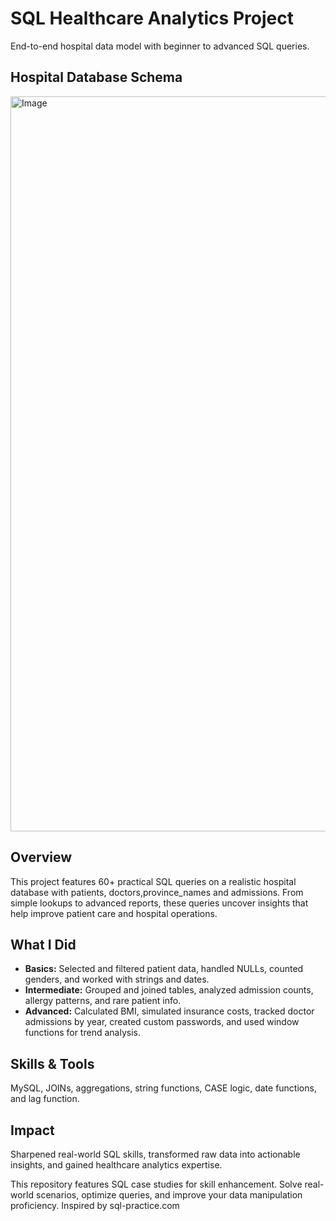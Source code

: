 # SQL Healthcare Analytics Project
End-to-end hospital data model with beginner to advanced SQL queries.

## Hospital Database Schema
<img width="1482" height="1176" alt="Image" src="https://github.com/user-attachments/assets/c2f5325e-e1b0-4230-8ab4-b643ca173a23" /> 

## Overview  
This project features 60+ practical SQL queries on a realistic hospital database with patients, doctors,province_names and admissions. From simple lookups to advanced reports, these queries uncover insights that help improve patient care and hospital operations.

## What I Did  
- **Basics:** Selected and filtered patient data, handled NULLs, counted genders, and worked with strings and dates.  
- **Intermediate:** Grouped and joined tables, analyzed admission counts, allergy patterns, and rare patient info.  
- **Advanced:** Calculated BMI, simulated insurance costs, tracked doctor admissions by year, created custom passwords, and used window functions for trend analysis.

## Skills & Tools  
MySQL, JOINs, aggregations, string functions, CASE logic, date functions, and lag function.

## Impact  
Sharpened real-world SQL skills, transformed raw data into actionable insights, and gained healthcare analytics expertise.

This repository features SQL case studies for skill enhancement. Solve real-world scenarios, optimize queries, and improve your data manipulation proficiency.
Inspired by sql-practice.com
